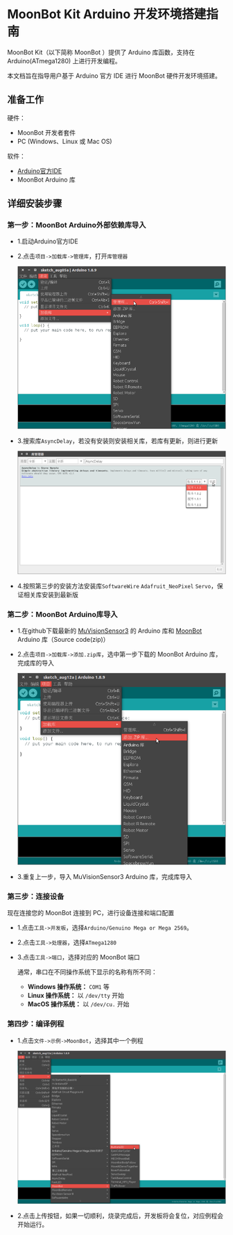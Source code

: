 MoonBot Kit Arduino 开发环境搭建指南
============================

MoonBot Kit（以下简称 MoonBot ）提供了 Arduino 库函数，支持在 Arduino(ATmega1280) 上进行开发编程。

本文档旨在指导用户基于 Arduino 官方 IDE 进行 MoonBot 硬件开发环境搭建。

## 准备工作

硬件：

- MoonBot 开发者套件
- PC (Windows、Linux 或 Mac OS)

软件：

- [Arduino官方IDE](https://www.arduino.cc/en/Main/Software?setlang=cn)
- MoonBot Arduino 库

## 详细安装步骤

### 第一步：MoonBot Arduino外部依赖库导入

- 1.启动Arduino官方IDE
- 2.点击`项目->加载库->管理库`，打开`库管理器`

    ![](../MoonBot_Mixly/images/arduino_lib_management_zh.png)

- 3.搜索库`AsyncDelay`，若没有安装则安装相关库，若库有更新，则进行更新

    ![](../MoonBot_Mixly/images/arduino_lib_download_zh.png)

- 4.按照第三步的安装方法安装库`SoftwareWire` `Adafruit_NeoPixel` `Servo`，保证相关库安装到最新版

### 第二步：MoonBot Arduino库导入

- 1.在github下载最新的 [MuVisionSensor3](https://github.com/mu-opensource/MuVisionSensor3/releases/latest) 的 Arduino 库和 [MoonBot](https://github.com/mu-opensource/MoonBot/releases/latest) Arduino 库（Source code(zip)）
- 2.点击`项目->加载库->添加.zip库`，选中第一步下载的 MoonBot Arduino 库，完成库的导入

    ![](./images/arduino_add_zip_library.png)

- 3.重复上一步，导入 MuVisionSensor3 Arduino 库，完成库导入

### 第三步：连接设备

现在连接您的 MoonBot 连接到 PC，进行设备连接和端口配置

- 1.点击`工具->开发板`，选择`Arduino/Genuino Mega or Mega 2569`。
- 2.点击`工具->处理器`，选择`ATmega1280`
- 3.点击`工具->端口`，选择对应的 MoonBot 端口

    通常，串口在不同操作系统下显示的名称有所不同：

    - **Windows 操作系统：** ``COM1`` 等
    - **Linux 操作系统：** 以 ``/dev/tty`` 开始
    - **MacOS 操作系统：** 以 ``/dev/cu.`` 开始

### 第四步：编译例程

- 1.点击`文件->示例->MoonBot`，选择其中一个例程

    ![](./images/arduino_open_examples.png)

- 2.点击上传按钮，如果一切顺利，烧录完成后，开发板将会复位，对应例程会开始运行。
